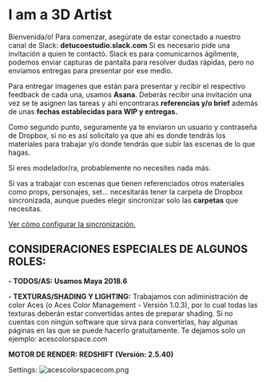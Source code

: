 # I am a 3D Artist

Bienvenida/o!
Para comenzar, asegúrate de estar conectado a nuestro canal de Slack: **detucoestudio.slack.com**
Si es necesario pide una invitación a quien te contactó. 
Slack es para comunicarnos ágilmente, podemos enviar capturas de pantalla para resolver dudas rápidas, pero no enviamos entregas para presentar por ese medio. 

Para entregar imagenes que están para presentar y recibir el respectivo feedback de cada una, usamos **Asana**. Deberás recibir una invitación una vez se te asignen las tareas y ahí encontraras **referencias y/o brief** además de unas **fechas establecidas para WIP y entregas.**

Como segundo punto, seguramente ya te enviaron un usuario y contraseña de Dropbox, si no es así solicítalo ya que ahí es donde tendrás los materiales para trabajar y/o donde tendrás que subir las escenas de lo que hagas. 

Si eres modelador/ra, probablemente no necesites nada más.

Si vas a trabajar con escenas que tienen referenciados otros materiales como props, personajes, set... necesitarás tener la carpeta de Dropbox sincronizada, aunque puedes elegir sincronizar solo las **carpetas** que necesitas.

[Ver cómo configurar la sincronización.](https://torchpad.com/workspace/wikis/wikidetuco/pages/Who-is-Detuco/Setting+the+Pipeline)

## CONSIDERACIONES ESPECIALES DE ALGUNOS ROLES:

**- TODOS/AS: Usamos Maya 2018.6**

**- TEXTURAS/SHADING Y LIGHTING:** 
Trabajamos con adiministración de color Aces (o Aces Color Management - Versión 1.0.3), por lo cual todas las texturas deberán estar convertidas antes de preparar shading. 
Si no cuentas con ningún software que sirva para convertirlas, hay algunas páginas en las que se puede hacerlo gratuitamente. Te dejamos solo un ejemplo: acescolorspace.com

**MOTOR DE RENDER: REDSHIFT (Versión: 2.5.40)**

Settings:
![acescolorspacecom.png](https://s3-ap-northeast-1.amazonaws.com/torchpad-production/wikis/15338/GuXt2uIASBag1HuhZyQx_acescolorspacecom.png)




